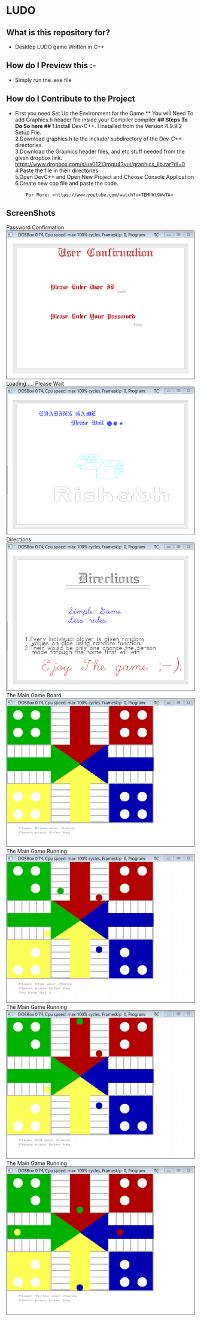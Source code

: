 # LUDO #

## What is this repository for? ##
* Desktop LUDO game Written in C++

## How do I Preview this :-
* Simply run the .exe file

## How do I Contribute to the Project
 * First you need Set Up the Environment for the Game
  ** You will Need To add Graphics.h header file inside your Compiler compiler 
      **## Steps To Do So here ##**
           1.Install Dev-C++. I installed from the Version 4.9.9.2 Setup File.<br/>
           2.Download graphics.h to the include/ subdirectory of the Dev-C++ directories.<br/>
           3.Download the Graphics header files, and etc stuff needed from the given dropbox link.
             <https://www.dropbox.com/s/ua01213mgu43yui/graphics_lib.rar?dl=0><br/>
           4.Paste the file in their directories<br>
           5.Open DevC++ and Open New Project and Choose Console Application<br>
           6.Create new cpp file and paste the code.<br>
           
           For More: <https://www.youtube.com/watch?v=TEMhWt9WwTA>
## ScreenShots ##

Password Confirmation<br/>
![picture alt](https://github.com/RishabhArya/LUDO/blob/master/Screenshots/Password%20Confirmation.png)
<br/>Loading….. Please Wait<br/>
![picture alt](https://github.com/RishabhArya/LUDO/blob/master/Screenshots/Dice.png)
<br/>Directions<br/>
![picture alt](https://github.com/RishabhArya/LUDO/blob/master/Screenshots/Directions.png)
<br/>The Main Game Board<br/>
![picture alt](https://github.com/RishabhArya/LUDO/blob/master/Screenshots/Main%20Game%201.png)
<br/>The Main Game Running<br/>
![picture alt](https://github.com/RishabhArya/LUDO/blob/master/Screenshots/Main%20Game%202.png)
<br/>The Main Game Running<br/>
![picture alt](https://github.com/RishabhArya/LUDO/blob/master/Screenshots/main%20game%203.png)
<br/>The Main Game Running<br/>
![picture alt](https://github.com/RishabhArya/LUDO/blob/master/Screenshots/main%20game%204.png)
